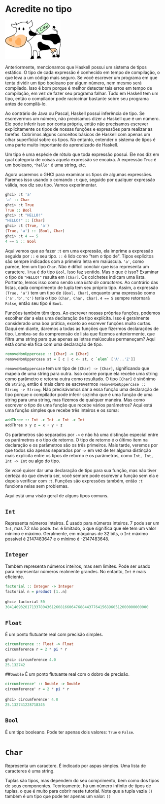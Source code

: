 # Acredite no tipo

![moo](assets/cow.png)

Anteriormente, mencionamos que Haskell possui um sistema de tipos estático. O tipo de cada expressão é conhecido em tempo de compilação, o que leva a um código mais seguro. Se você escrever um programa em que tenta dividir um tipo booleano por algum número, nem mesmo será compilado. Isso é bom porque é melhor detectar tais erros em tempo de compilação, em vez de fazer seu programa falhar. Tudo em Haskell tem um tipo, então o compilador pode raciocinar bastante sobre seu programa antes de compilá-lo.

Ao contrário de Java ou Pascal, Haskell possui inferência de tipo. Se escrevermos um número, não precisamos dizer a Haskell que é um número. Ele pode inferir isso por conta própria, então não precisamos escrever explicitamente os tipos de nossas funções e expressões para realizar as tarefas. Cobrimos alguns conceitos básicos de Haskell com apenas um olhar superficial sobre os tipos. No entanto, entender o sistema de tipos é uma parte muito importante do aprendizado de Haskell.

Um tipo é uma espécie de rótulo que toda expressão possui. Ele nos diz em qual categoria de coisas aquela expressão se encaixa. A expressão `True` é um booleano, `"hello"` é uma string, etc.

Agora usaremos o GHCI para examinar os tipos de algumas expressões. Faremos isso usando o comando `:t` que, seguido por qualquer expressão válida, nos diz seu tipo. Vamos experimentar.

```haskell
ghci> :t 'a'  
'a' :: Char  
ghci> :t True  
True :: Bool  
ghci> :t "HELLO!"  
"HELLO!" :: [Char]  
ghci> :t (True, 'a')  
(True, 'a') :: (Bool, Char)  
ghci> :t 4 == 5  
4 == 5 :: Bool
```

Aqui vemos que ao fazer `:t` em uma expressão, ela imprime a expressão seguida por `::` e seu tipo. `::` é lido como "tem o tipo de". Tipos explícitos são sempre indicados com a primeira letra em maiúscula. `'a'`, como parece, tem um tipo `Char`. Não é difícil concluir que isso representa um caractere. `True` é do tipo `Bool`. Isso faz sentido. Mas o que é isso? Examinar o tipo de `"HELLO!"` resulta em `[Char]`. Os colchetes indicam uma lista. Portanto, lemos isso como sendo uma _lista de caracteres_. Ao contrário das listas, cada comprimento de tupla tem seu próprio tipo. Assim, a expressão `(True, 'a')` tem um tipo de `(Bool, Char)`, enquanto uma expressão como `('a','b','c')` teria o tipo `(Char, Char, Char)`. `4 == 5` sempre retornará `False`, então seu tipo é `Bool`.

Funções também têm tipos. Ao escrever nossas próprias funções, podemos escolher dar a elas uma declaração de tipo explícita. Isso é geralmente considerado uma boa prática, exceto ao escrever funções muito curtas. Daqui em diante, daremos a todas as funções que fizermos declarações de tipo. Lembra-se da compreensão de lista que fizemos anteriormente, que filtra uma string para que apenas as letras maiúsculas permaneçam? Aqui está como ela fica com uma declaração de tipo.

```haskell
removeNonUppercase :: [Char] -> [Char]  
removeNonUppercase st = [ c | c <- st, c `elem` ['A'..'Z']]
```

`removeNonUppercase` tem um tipo de `[Char] -> [Char]`, significando que mapeia de uma string para outra. Isso ocorre porque ela recebe uma string como parâmetro e retorna outra como resultado. O tipo `[Char]` é sinônimo de `String`, então é mais claro se escrevermos `removeNonUppercase :: String -> String`. Não precisávamos dar a essa função uma declaração de tipo porque o compilador pode inferir sozinho que é uma função de uma string para uma string, mas fizemos de qualquer maneira. Mas como escrever o tipo de uma função que recebe vários parâmetros? Aqui está uma função simples que recebe três inteiros e os soma:

```haskell
addThree :: Int -> Int -> Int -> Int  
addThree x y z = x + y + z
```

Os parâmetros são separados por `->` e não há uma distinção especial entre os parâmetros e o tipo de retorno. O tipo de retorno é o último item na declaração e os parâmetros são os três primeiros. Mais tarde, veremos por que todos são apenas separados por `->` em vez de ter alguma distinção mais explícita entre os tipos de retorno e os parâmetros, como `Int, Int, Int -> Int` ou algo do tipo.

Se você quiser dar uma declaração de tipo para sua função, mas não tiver certeza do que deveria ser, você sempre pode escrever a função sem ela e depois verificar com `:t`. Funções são expressões também, então `:t` funciona nelas sem problemas.

Aqui está uma visão geral de alguns tipos comuns.

## `Int` 
Representa números inteiros. É usado para números inteiros. 7 pode ser um `Int`, mas 7.2 não pode. `Int` é limitado, o que significa que ele tem um valor mínimo e máximo. Geralmente, em máquinas de 32 bits, o `Int` máximo possível é 2147483647 e o mínimo é -2147483648.

## `Integer` 
Também representa números inteiros, mas sem limites. Pode ser usado para representar números realmente grandes. No entanto, `Int` é mais eficiente.

```haskell
factorial :: Integer -> Integer
factorial n = product [1..n]

ghci> factorial 50
30414093201713378043612608166064768844377641568960512000000000000
```

## `Float` 
É um ponto flutuante real com precisão simples.

```haskell
circumference :: Float -> Float
circumference r = 2 * pi * r

ghci> circumference 4.0
25.132742
```

##`Double` 
É um ponto flutuante real com o dobro de precisão.

```haskell
circumference' :: Double -> Double
circumference' r = 2 * pi * r

ghci> circumference' 4.0
25.132741228718345
```

## `Bool`
É um tipo booleano. Pode ter apenas dois valores: `True` e `False`.

# `Char` 
Representa um caractere. É indicado por aspas simples. Uma lista de caracteres é uma string.

Tuplas são tipos, mas dependem do seu comprimento, bem como dos tipos de seus componentes. Teoricamente, há um número infinito de tipos de tuplas, o que é muito para cobrir neste tutorial. Note que a tupla vazia `()` também é um tipo que pode ter apenas um valor: `()`

